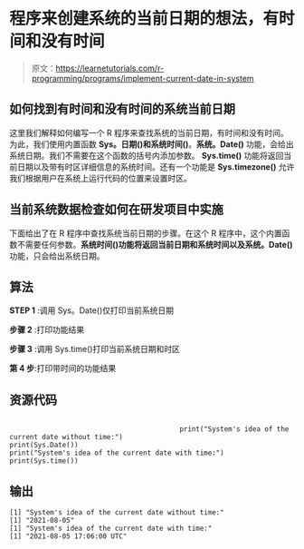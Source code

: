 # 程序来创建系统的当前日期的想法，有时间和没有时间

> 原文：<https://learnetutorials.com/r-programming/programs/implement-current-date-in-system>

## 如何找到有时间和没有时间的系统当前日期

这里我们解释如何编写一个 R 程序来查找系统的当前日期，有时间和没有时间。为此，我们使用内置函数 **Sys。日期()**和**系统时间()**。**系统。Date()** 功能，会给出系统日期。我们不需要在这个函数的括号内添加参数。 **Sys.time()** 功能将返回当前日期以及带有时区详细信息的系统时间。还有一个功能是 **Sys.timezone()** 允许我们根据用户在系统上运行代码的位置来设置时区。

## 当前系统数据检查如何在研发项目中实施

下面给出了在 R 程序中查找系统当前日期的步骤。在这个 R 程序中，这个内置函数不需要任何参数。**系统时间()**功能将返回当前日期和系统时间以及**系统。Date()** 功能，只会给出系统日期。

## 算法

**STEP 1** :调用 Sys。Date()仅打印当前系统日期

**步骤 2** :打印功能结果

**步骤 3** :调用 Sys.time()打印当前系统日期和时区

**第 4 步**:打印带时间的功能结果

## 资源代码

```

                                          print("System's idea of the current date without time:")
print(Sys.Date())
print("System's idea of the current date with time:")
print(Sys.time())

```

## 输出

```
[1] "System's idea of the current date without time:"
[1] "2021-08-05"
[1] "System's idea of the current date with time:"
[1] "2021-08-05 17:06:00 UTC"
```